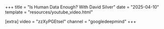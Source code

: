+++
title = "Is Human Data Enough? With David Silver"
date = "2025-04-10"
template = "resources/youtube_video.html"

[extra]
video = "zzXyPGEtseI"
channel = "googledeepmind"
+++